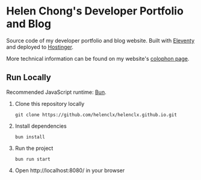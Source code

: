 # Helen Chong's Developer Portfolio and Blog

Source code of my developer portfolio and blog website. Built with [Eleventy](https://www.11ty.dev/) and deployed to [Hostinger](https://www.hostinger.my/).

More technical information can be found on my website's [colophon page](https://helenchong.dev/colophon).

## Run Locally
Recommended JavaScript runtime: [Bun](https://bun.sh).

1. Clone this repository locally
    ```
    git clone https://github.com/helenclx/helenclx.github.io.git
    ```
1. Install dependencies
    ```
    bun install
    ```
1. Run the project
    ```
    bun run start
    ```
1. Open http://localhost:8080/ in your browser
